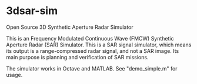 # 3dsar-sim
Open Source 3D Synthetic Aperture Radar Simulator

This is an Frequency Modulated Continuous Wave (FMCW) Synthetic Aperture Radar (SAR) Simulator. This is a SAR signal simulator, which means its output is a range-compressed radar signal, and not a SAR image. Its main purpose is planning and verification of SAR missions.

The simulator works in Octave and MATLAB. See "demo_simple.m" for usage.
